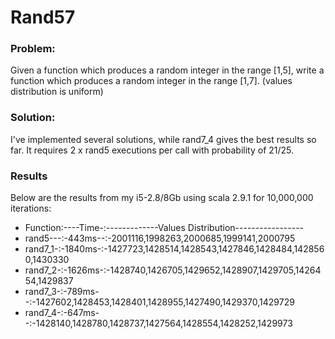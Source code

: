 Rand57
========

### Problem:
Given a function which produces a random integer in the range [1,5], write a function which produces a random integer in the range [1,7].
(values distribution is uniform)

### Solution:
I've implemented several solutions, while rand7_4 gives the best results so far. It requires 2 x rand5 executions per call with probability of 21/25.

### Results
Below are the results from my i5-2.8/8Gb using scala 2.9.1 for 10,000,000 iterations:

* Function:----Time-:-------------Values Distribution----------------- 
* rand5---:-443ms--:-2001116,1998263,2000685,1999141,2000795
* rand7_1-:-1840ms-:-1427723,1428514,1428543,1427846,1428484,1428560,1430330
* rand7_2-:-1626ms-:-1428740,1426705,1429652,1428907,1429705,1426454,1429837
* rand7_3-:-789ms--:-1427602,1428453,1428401,1428955,1427490,1429370,1429729
* rand7_4-:-647ms--:-1428140,1428780,1428737,1427564,1428554,1428252,1429973
